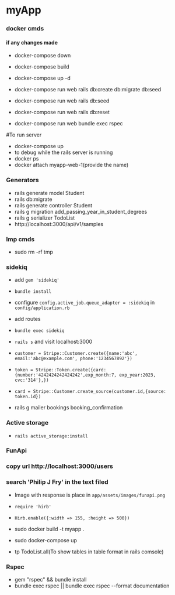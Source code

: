 # myApp

### docker cmds
#### if any changes made
* docker-compose down
* docker-compose build
* docker-compose up -d
* docker-compose run web rails db:create db:migrate db:seed

* docker-compose run web rails db:seed
* docker-compose run web rails db:reset
* docker-compose run web bundle exec rspec


#To run server
* docker-compose up
* to debug while the rails server is running
* docker ps
* docker attach myapp-web-1(provide the name)

### Generators
* rails generate model Student
* rails db:migrate
* rails generate controller Student
* rails g migration add_passing_year_in_student_degrees
* rails g serializer TodoList
* http://localhost:3000/api/v1/samples

### Imp cmds
* sudo rm -rf tmp

### sidekiq
* add `gem 'sidekiq'`
* `bundle install`
* configure `config.active_job.queue_adapter = :sidekiq` in `config/application.rb`
* add routes
* `bundle exec sidekiq`
* `rails s` and visit localhost:3000

* `customer = Stripe::Customer.create({name:'abc', email:'abc@example.com', phone:'1234567892'})`
* `token = Stripe::Token.create({card: {number:'4242424242424242',exp_month:7, exp_year:2023, cvc:'314'},})`
* `card = Stripe::Customer.create_source(customer.id,{source: token.id})`

* rails g mailer bookings booking_confirmation

### Active storage
* `rails active_storage:install`

### FunApi
### copy url http://localhost:3000/users
### search 'Philip J Fry' in the text filed
* Image with response is place in `app/assets/images/funapi.png`

* `require 'hirb'`
* `Hirb.enable({:width => 155, :height => 500})`

* sudo docker build -t myapp .
* sudo docker-compose up
* tp TodoList.all(To show tables in table format in rails comsole)

### Rspec
* gem "rspec" && bundle install
* bundle exec rspec || bundle exec rspec --format documentation